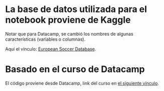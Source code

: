 # La base de datos utilizada para el notebook proviene de Kaggle
Notar que para Datacamp, se cambió los nombres de algunas características (variables o columnas).

Aquí el vínculo:
[European Soccer Database](https://www.kaggle.com/hugomathien/soccer).

# Basado en el curso de Datacamp
El código proviene desde Datacamp, link del curso en [el siguiente vínculo](https://learn.datacamp.com/courses/intermediate-sql).

